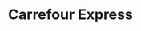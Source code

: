 ---
title: "Carrefour Express"
url: /cordoba/carrefour-express-avenida-colon/
shop: Lebensmittel
---